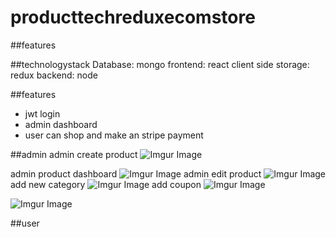 # producttechreduxecomstore

##features

##technologystack
Database: mongo
frontend: react
client side storage: redux
backend: node

##features
- jwt login
- admin dashboard
- user can shop and make an stripe payment

##admin
admin create product
![Imgur Image](https://i.imgur.com/6uvS2UX.png)

admin product dashboard
![Imgur Image](https://i.imgur.com/3NbmNdX.png)
admin edit product
![Imgur Image](https://i.imgur.com/mw0klNJ.png)
add new category
![Imgur Image](https://i.imgur.com/w7UmjSg.png)
add coupon
![Imgur Image](https://i.imgur.com/ZJL4B9N.png)

![Imgur Image](https://i.imgur.com/mw0klNJ.png)

##user


